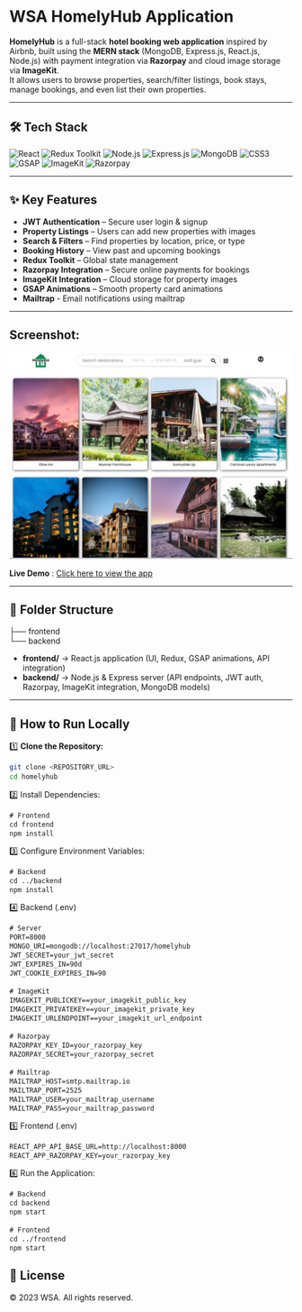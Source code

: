 # WSA HomelyHub Application

**HomelyHub** is a full-stack **hotel booking web application** inspired by Airbnb, built using the **MERN stack** (MongoDB, Express.js, React.js, Node.js) with payment integration via **Razorpay** and cloud image storage via **ImageKit**.  
It allows users to browse properties, search/filter listings, book stays, manage bookings, and even list their own properties.

---

## 🛠️ Tech Stack

<p align="left">
  <img src="https://cdn.worldvectorlogo.com/logos/react-2.svg" alt="React" height="40"/>
  <img src="https://cdn.worldvectorlogo.com/logos/redux.svg" alt="Redux Toolkit" height="40"/>
  <img src="https://cdn.worldvectorlogo.com/logos/nodejs-icon.svg" alt="Node.js" height="40"/>
  <img src="https://cdn.worldvectorlogo.com/logos/express-109.svg" alt="Express.js" height="40"/>
  <img src="https://cdn.worldvectorlogo.com/logos/mongodb-icon-1.svg" alt="MongoDB" height="40"/>
  <img src="https://cdn.worldvectorlogo.com/logos/css-3.svg" alt="CSS3" height="40"/>
  <img src="https://cdn.worldvectorlogo.com/logos/gsap-greensock.svg" alt="GSAP" height="50"/>
  <img src="https://cdn.brandfetch.io/id8c1BII23/theme/dark/logo.svg?c=1dxbfHSJFAPEGdCLU4o5B" alt="ImageKit" height="20"/>
  <img src="https://cdn.worldvectorlogo.com/logos/razorpay.svg" alt="Razorpay" width="90" height="90"/>
</p>

---

## ✨ Key Features

- **JWT Authentication** – Secure user login & signup
- **Property Listings** – Users can add new properties with images
- **Search & Filters** – Find properties by location, price, or type
- **Booking History** – View past and upcoming bookings
- **Redux Toolkit** – Global state management
- **Razorpay Integration** – Secure online payments for bookings
- **ImageKit Integration** – Cloud storage for property images
- **GSAP Animations** – Smooth property card animations
- **Mailtrap** - Email notifications using mailtrap

---
## Screenshot:
![App Screenshot](frontend/public/readme/wsa-homelyhub-app-screenshot.jpg)

 **Live Demo** : [Click here to view the app](https://wsa-homelyhub-app.netlify.app/)


---
## 📁 Folder Structure
├── frontend<br>
└── backend

- **frontend/** → React.js application (UI, Redux, GSAP animations, API integration)  
- **backend/** → Node.js & Express server (API endpoints, JWT auth, Razorpay, ImageKit integration, MongoDB models)  

---

## 📌 How to Run Locally

1️⃣ **Clone the Repository:**
```bash
git clone <REPOSITORY_URL>
cd homelyhub
```
2️⃣ Install Dependencies:
```
# Frontend
cd frontend
npm install
```
3️⃣ Configure Environment Variables:
```
# Backend
cd ../backend
npm install
```
4️⃣ Backend (.env)
```
# Server
PORT=8000
MONGO_URI=mongodb://localhost:27017/homelyhub
JWT_SECRET=your_jwt_secret
JWT_EXPIRES_IN=90d
JWT_COOKIE_EXPIRES_IN=90

# ImageKit
IMAGEKIT_PUBLICKEY==your_imagekit_public_key
IMAGEKIT_PRIVATEKEY==your_imagekit_private_key
IMAGEKIT_URLENDPOINT==your_imagekit_url_endpoint

# Razorpay
RAZORPAY_KEY_ID=your_razorpay_key
RAZORPAY_SECRET=your_razorpay_secret

# Mailtrap
MAILTRAP_HOST=smtp.mailtrap.io
MAILTRAP_PORT=2525
MAILTRAP_USER=your_mailtrap_username
MAILTRAP_PASS=your_mailtrap_password
```
5️⃣ Frontend (.env)
```
REACT_APP_API_BASE_URL=http://localhost:8000
REACT_APP_RAZORPAY_KEY=your_razorpay_key
```
6️⃣ Run the Application:
```
# Backend
cd backend
npm start

# Frontend
cd ../frontend
npm start
```
## 📄 License
© 2023 WSA. All rights reserved.
